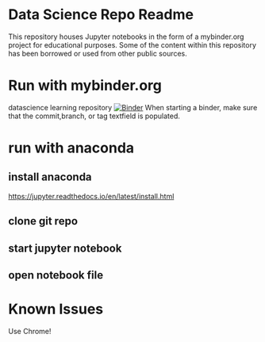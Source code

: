 # Data Science Repo Readme
This repository houses Jupyter notebooks in the form of a mybinder.org project for educational purposes. Some of the content within this repository has been borrowed or used from other public sources. 

# Run with mybinder.org
datascience learning repository
[![Binder](https://mybinder.org/badge_logo.svg)](https://mybinder.org/v2/gh/iannovic/datsascience/master)
When starting a binder, make sure that the commit,branch, or tag textfield is populated.
# run with anaconda

## install anaconda

https://jupyter.readthedocs.io/en/latest/install.html

## clone git repo 

## start jupyter notebook 

## open notebook file


# Known Issues
Use Chrome! 

